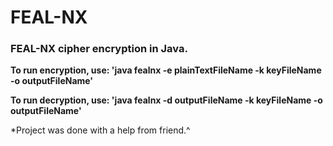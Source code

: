 # FEAL-NX
### FEAL-NX cipher encryption in Java.

**To run encryption, use: 'java fealnx -e plainTextFileName -k keyFileName -o outputFileName'**

**To run decryption, use: 'java fealnx -d outputFileName -k keyFileName -o outputFileName'**



*Project was done with a help from friend.^

